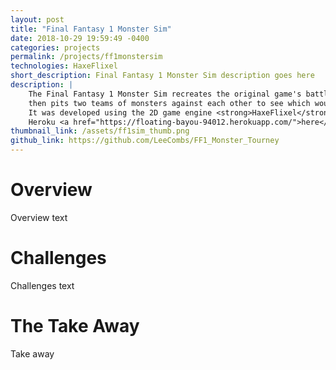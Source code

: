 ```yaml
---
layout: post
title: "Final Fantasy 1 Monster Sim"
date: 2018-10-29 19:59:49 -0400
categories: projects
permalink: /projects/ff1monstersim
technologies: HaxeFlixel
short_description: Final Fantasy 1 Monster Sim description goes here
description: |
    The Final Fantasy 1 Monster Sim recreates the original game's battle system
    then pits two teams of monsters against each other to see which would win. <br/>
    It was developed using the 2D game engine <strong>HaxeFlixel</strong>, and is currently hosted on 
    Heroku <a href="https://floating-bayou-94012.herokuapp.com/">here</a> (give it a minute to spin up).
thumbnail_link: /assets/ff1sim_thumb.png
github_link: https://github.com/LeeCombs/FF1_Monster_Tourney
---
```


# Overview
Overview text

# Challenges
Challenges text

# The Take Away
Take away